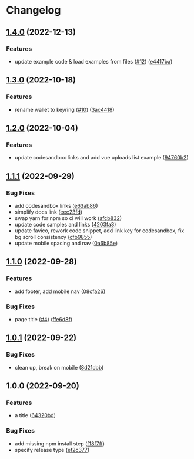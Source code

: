 # Changelog

## [1.4.0](https://github.com/web3-storage/w3ui-website/compare/v1.3.0...v1.4.0) (2022-12-13)


### Features

* update example code & load examples from files ([#12](https://github.com/web3-storage/w3ui-website/issues/12)) ([e4417ba](https://github.com/web3-storage/w3ui-website/commit/e4417bab1e1e56466ffeb1db53232253d26e7505))

## [1.3.0](https://github.com/web3-storage/w3ui-website/compare/v1.2.0...v1.3.0) (2022-10-18)


### Features

* rename wallet to keyring ([#10](https://github.com/web3-storage/w3ui-website/issues/10)) ([3ac4418](https://github.com/web3-storage/w3ui-website/commit/3ac441834f78554a53d32378f37038c77ee0689e))

## [1.2.0](https://github.com/web3-storage/w3ui-website/compare/v1.1.1...v1.2.0) (2022-10-04)


### Features

* update codesandbox links and add vue uploads list example ([94760b2](https://github.com/web3-storage/w3ui-website/commit/94760b28556034ff05f931dd8806cd424eabdaf3))

## [1.1.1](https://github.com/web3-storage/w3ui-website/compare/v1.1.0...v1.1.1) (2022-09-29)


### Bug Fixes

* add codesandbox links ([e63ab86](https://github.com/web3-storage/w3ui-website/commit/e63ab860b366d4aede8de0557a8c5553a76057cc))
* simplify docs link ([eec23fd](https://github.com/web3-storage/w3ui-website/commit/eec23fdea19c3956c173f1456c8e2d48a76ecda8))
* swap yarn for npm so ci will work ([afcb832](https://github.com/web3-storage/w3ui-website/commit/afcb832e7184be9ab220faf4793ed406d0b4206f))
* update code samples and links ([4203fa3](https://github.com/web3-storage/w3ui-website/commit/4203fa3419944dd045ceb9a33ada9b466f5efcdb))
* update favico, rework code snippet, add link key for codesandbox, fix bg scroll consistency ([cfb9855](https://github.com/web3-storage/w3ui-website/commit/cfb98554411dc31b9656e1a76a676bd372af2a5c))
* update mobile spacing and nav ([0a6b85e](https://github.com/web3-storage/w3ui-website/commit/0a6b85e9941ebed4f5af4d96dc2c96aa655d957f))

## [1.1.0](https://github.com/web3-storage/w3ui-website/compare/v1.0.1...v1.1.0) (2022-09-28)


### Features

* add footer, add mobile nav ([08cfa26](https://github.com/web3-storage/w3ui-website/commit/08cfa26a1f7e3625e36e5c740f07f350f2473435))


### Bug Fixes

* page title ([#4](https://github.com/web3-storage/w3ui-website/issues/4)) ([ffe6d8f](https://github.com/web3-storage/w3ui-website/commit/ffe6d8ff36fa211d004a6e8a462302d811a701f2))

## [1.0.1](https://github.com/web3-storage/w3ui-website/compare/v1.0.0...v1.0.1) (2022-09-22)


### Bug Fixes

* clean up, break on mobile ([8d21cbb](https://github.com/web3-storage/w3ui-website/commit/8d21cbbdaa9bd09140821e5c876627cf68bdb36a))

## 1.0.0 (2022-09-20)


### Features

* a title ([64320bd](https://github.com/web3-storage/w3ui-website/commit/64320bdc72a7399b17a19423cc53d75dcd25084c))


### Bug Fixes

* add missing npm install step ([f18f7ff](https://github.com/web3-storage/w3ui-website/commit/f18f7ff0c59dc198b9d232685609dfa1136ae5e8))
* specify release type ([ef2c377](https://github.com/web3-storage/w3ui-website/commit/ef2c377186c4183f25918bdf525427f389bfa649))
